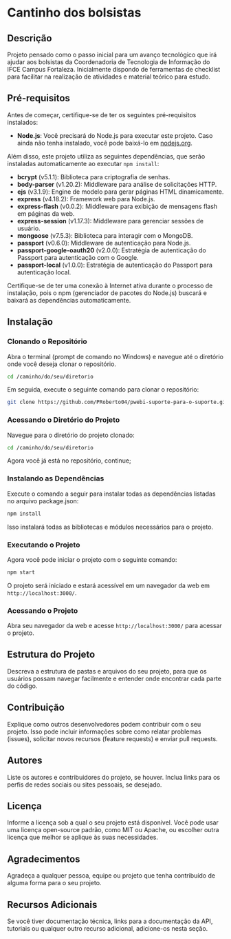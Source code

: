 # Cantinho dos bolsistas

## Descrição

Projeto pensado como o passo inicial para um avanço tecnológico que irá ajudar aos bolsistas da Coordenadoria de Tecnologia de Informação do IFCE Campus Fortaleza. Inicialmente dispondo de ferramentas de checklist para facilitar na realização de atividades e material teórico para estudo.

## Pré-requisitos

Antes de começar, certifique-se de ter os seguintes pré-requisitos instalados:

- **Node.js**: Você precisará do Node.js para executar este projeto. Caso ainda não tenha instalado, você pode baixá-lo em [nodejs.org](https://nodejs.org/).

Além disso, este projeto utiliza as seguintes dependências, que serão instaladas automaticamente ao executar `npm install`:

- **bcrypt** (v5.1.1): Biblioteca para criptografia de senhas.
- **body-parser** (v1.20.2): Middleware para análise de solicitações HTTP.
- **ejs** (v3.1.9): Engine de modelo para gerar páginas HTML dinamicamente.
- **express** (v4.18.2): Framework web para Node.js.
- **express-flash** (v0.0.2): Middleware para exibição de mensagens flash em páginas da web.
- **express-session** (v1.17.3): Middleware para gerenciar sessões de usuário.
- **mongoose** (v7.5.3): Biblioteca para interagir com o MongoDB.
- **passport** (v0.6.0): Middleware de autenticação para Node.js.
- **passport-google-oauth20** (v2.0.0): Estratégia de autenticação do Passport para autenticação com o Google.
- **passport-local** (v1.0.0): Estratégia de autenticação do Passport para autenticação local.

Certifique-se de ter uma conexão à Internet ativa durante o processo de instalação, pois o npm (gerenciador de pacotes do Node.js) buscará e baixará as dependências automaticamente.

## Instalação

### Clonando o Repositório

Abra o terminal (prompt de comando no Windows) e navegue até o diretório onde você deseja clonar o repositório. 

```bash
cd /caminho/do/seu/diretorio
```

Em seguida, execute o seguinte comando para clonar o repositório:

```bash
git clone https://github.com/PRoberto04/pwebi-suporte-para-o-suporte.git
```
### Acessando o Diretório do Projeto

Navegue para o diretório do projeto clonado:

```bash
cd /caminho/do/seu/diretorio
```
Agora você já está no repositório, continue;

### Instalando as Dependências
Execute o comando a seguir para instalar todas as dependências listadas no arquivo package.json:

```bash
npm install
```

Isso instalará todas as bibliotecas e módulos necessários para o projeto.

### Executando o Projeto
Agora você pode iniciar o projeto com o seguinte comando:

```bash
npm start
```

O projeto será iniciado e estará acessível em um navegador da web em `http://localhost:3000/`.

### Acessando o Projeto

Abra seu navegador da web e acesse `http://localhost:3000/` para acessar o projeto.

## Estrutura do Projeto

Descreva a estrutura de pastas e arquivos do seu projeto, para que os usuários possam navegar facilmente e entender onde encontrar cada parte do código.

## Contribuição

Explique como outros desenvolvedores podem contribuir com o seu projeto. Isso pode incluir informações sobre como relatar problemas (issues), solicitar novos recursos (feature requests) e enviar pull requests.

## Autores

Liste os autores e contribuidores do projeto, se houver. Inclua links para os perfis de redes sociais ou sites pessoais, se desejado.

## Licença

Informe a licença sob a qual o seu projeto está disponível. Você pode usar uma licença open-source padrão, como MIT ou Apache, ou escolher outra licença que melhor se aplique às suas necessidades.

## Agradecimentos

Agradeça a qualquer pessoa, equipe ou projeto que tenha contribuído de alguma forma para o seu projeto.

## Recursos Adicionais

Se você tiver documentação técnica, links para a documentação da API, tutoriais ou qualquer outro recurso adicional, adicione-os nesta seção.
